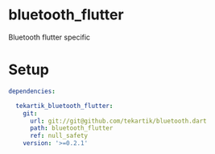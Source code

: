 # bluetooth_flutter

Bluetooth flutter specific

# Setup

```yaml
dependencies:

  tekartik_bluetooth_flutter:
    git:
      url: git://git@github.com/tekartik/bluetooth.dart
      path: bluetooth_flutter
      ref: null_safety
    version: '>=0.2.1'
```